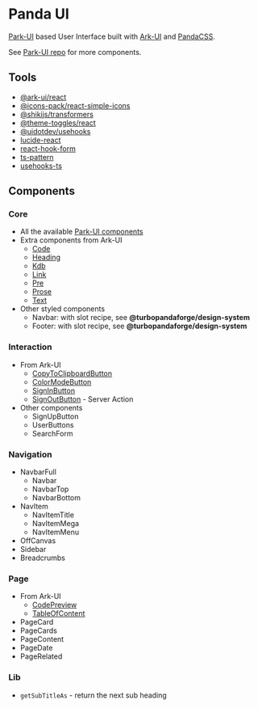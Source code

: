 # Panda UI

[Park-UI][Park-UI] based User Interface built with [Ark-UI][Ark-UI] and [PandaCSS][PandaCSS].

See [Park-UI repo][Park-UI-components] for more components.

## Tools

- [@ark-ui/react](https://ark-ui.com/)
- [@icons-pack/react-simple-icons](https://simpleicons.org/)
- [@shikijs/transformers][shiki]
- [@theme-toggles/react][@theme-toggles/react]
- [@uidotdev/usehooks][usehooks]
- [lucide-react](https://lucide.dev/)
- [react-hook-form](https://www.react-hook-form.com/)
- [ts-pattern](https://github.com/gvergnaud/ts-pattern)
- [usehooks-ts][usehooks-ts]

## Components

### Core

- All the available [Park-UI components][Park-UI-components-doc]
- Extra components from Ark-UI
  - [Code][Code]
  - [Heading][Heading]
  - [Kdb][Kdb]
  - [Link][Link]
  - [Pre][Pre]
  - [Prose][Prose]
  - [Text][Text]
- Other styled components
  - Navbar: with slot recipe, see **@turbopandaforge/design-system**
  - Footer: with slot recipe, see **@turbopandaforge/design-system**

### Interaction

- From Ark-UI
  - [CopyToClipboardButton][copy]
  - [ColorModeButton][color-mode]
  - [SignInButton][SignInButton]
  - [SignOutButton][SignOutButton] - Server Action
- Other components
  - SignUpButton
  - UserButtons
  - SearchForm

### Navigation

- NavbarFull
  - Navbar
  - NavbarTop
  - NavbarBottom
- NavItem
  - NavItemTitle
  - NavItemMega
  - NavItemMenu
- OffCanvas
- Sidebar
- Breadcrumbs

### Page

- From Ark-UI
  - [CodePreview][CodePreview]
  - [TableOfContent][table-of-content]
- PageCard
- PageCards
- PageContent
- PageDate
- PageRelated

### Lib

- `getSubTitleAs` - return the next sub heading

<!-- MARKDOWN LINKS & IMAGES -->
[Park-UI]: https://park-ui.com/
[Ark-UI]: https://ark-ui.com/
[PandaCSS]: https://panda-css.com/
[Park-UI-components]: https://github.com/cschroeter/park-ui/tree/main/website/src/components
[Park-UI-components-doc]: https://park-ui.com/react/docs/components/accordion
[@theme-toggles/react]: https://github.com/AlfieJones/theme-toggles
[usehooks-ts]: https://usehooks-ts.com/
[usehooks]: https://github.com/uidotdev/usehooks
[shiki]: https://shiki.style/packages/transformers

[Code]: https://github.com/chakra-ui/ark/blob/main/website/src/components/ui/code.tsx
[Heading]: https://github.com/chakra-ui/ark/blob/main/website/src/components/ui/heading.tsx
[Kdb]: https://github.com/chakra-ui/ark/blob/main/website/src/components/ui/kbd.tsx
[Link]: https://github.com/chakra-ui/ark/blob/main/website/src/components/ui/link.tsx
[Pre]: https://github.com/chakra-ui/ark/blob/main/website/src/components/pre.tsx
[Prose]: https://github.com/chakra-ui/ark/blob/main/website/src/components/ui/prose.tsx
[Text]: https://github.com/chakra-ui/ark/blob/main/website/src/components/ui/text.tsx
[copy]: https://github.com/chakra-ui/ark/blob/main/website/src/components/copy-to-clipboard-button.tsx
[color-mode]: https://github.com/chakra-ui/ark/blob/main/website/src/components/color-mode-button.tsx
[SignInButton]: https://github.com/chakra-ui/ark/blob/main/website/src/components/auth/sign-in-button.tsx
[SignOutButton]: https://github.com/chakra-ui/ark/blob/main/website/src/components/auth/sign-out-button.tsx
[CodePreview]: https://github.com/chakra-ui/ark/blob/main/website/src/components/code-preview.tsx
[table-of-content]: https://github.com/chakra-ui/ark/blob/main/website/src/components/table-of-content.tsx
